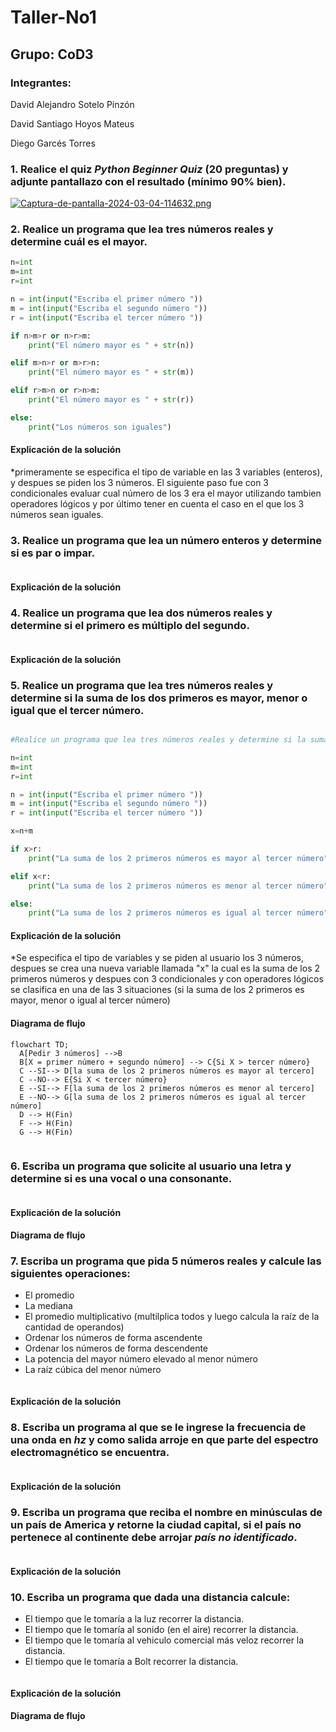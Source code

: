 # Taller-No1

## Grupo: CoD3

### Integrantes:

David Alejandro Sotelo Pinzón

David Santiago Hoyos Mateus

Diego Garcés Torres

### 1. Realice el quiz *Python Beginner Quiz* (20 preguntas) y adjunte pantallazo con el resultado (mínimo 90% bien).

[![Captura-de-pantalla-2024-03-04-114632.png](https://i.postimg.cc/yNCSjz06/Captura-de-pantalla-2024-03-04-114632.png)](https://postimg.cc/9D1MXKxs)

### 2. Realice un programa que lea tres números reales y determine cuál es el mayor.

```python
n=int
m=int
r=int

n = int(input("Escriba el primer número "))
m = int(input("Escriba el segundo número "))
r = int(input("Escriba el tercer número "))

if n>m>r or n>r>m:
    print("El número mayor es " + str(n))

elif m>n>r or m>r>n:
    print("El número mayor es " + str(m))

elif r>m>n or r>n>m:
    print("El número mayor es " + str(r))

else:
    print("Los números son iguales")
```
#### Explicación de la solución

*primeramente se especifica el tipo de variable en las 3 variables (enteros), y despues se piden los 3 números. El siguiente paso fue con 3 condicionales evaluar cual número de los 3 era el mayor utilizando tambien 
operadores lógicos y por último tener en cuenta el caso en el que los 3 números sean iguales.

### 3. Realice un programa que lea un número enteros y determine si es par o impar.

```python

```

#### Explicación de la solución

### 4. Realice un programa que lea dos números reales y determine si el primero es múltiplo del segundo.

```python

```

#### Explicación de la solución

### 5. Realice un programa que lea tres números reales y determine si la suma de los dos primeros es mayor, menor o igual que el tercer número.

```python

#Realice un programa que lea tres números reales y determine si la suma de los dos primeros es mayor, menor o igual que el tercer número

n=int
m=int
r=int

n = int(input("Escriba el primer número "))
m = int(input("Escriba el segundo número "))
r = int(input("Escriba el tercer número "))

x=n+m

if x>r:
    print("La suma de los 2 primeros números es mayor al tercer número")

elif x<r:
    print("La suma de los 2 primeros números es menor al tercer número")

else:
    print("La suma de los 2 primeros números es igual al tercer número")
```
#### Explicación de la solución

*Se especifica el tipo de variables y se piden al usuario los 3 números, despues se crea una nueva variable llamada "x" la cual es la suma de los 2 primeros números y despues con 3 condicionales y con operadores lógicos se clasifica en una de las 3 situaciones (si la suma de los 2 primeros es mayor, menor o igual al tercer número)

#### Diagrama de flujo

```mermaid
flowchart TD;
  A[Pedir 3 números] -->B
  B[X = primer número + segundo número] --> C{Si X > tercer número}
  C --SI--> D[la suma de los 2 primeros números es mayor al tercero]
  C --NO--> E{Si X < tercer número}
  E --SI--> F[la suma de los 2 primeros números es menor al tercero]
  E --NO--> G[la suma de los 2 primeros números es igual al tercer número]
  D --> H(Fin)
  F --> H(Fin)
  G --> H(Fin)


```

### 6. Escriba un programa que solicite al usuario una letra y determine si es una vocal o una consonante.

```python

```

#### Explicación de la solución

#### Diagrama de flujo

### 7. Escriba un programa que pida 5 números reales y calcule las siguientes operaciones:
  + El promedio
  + La mediana 
  + El promedio multiplicativo (multilplica todos y luego calcula la raíz de la cantidad de operandos)
  + Ordenar los números de forma ascendente
  + Ordenar los números de forma descendente
  + La potencia del mayor número elevado al menor número
  + La raíz cúbica del menor número

```python

```

#### Explicación de la solución

### 8. Escriba un programa al que se le ingrese la frecuencia de una onda en *hz* y como salida arroje en que parte del espectro electromagnético se encuentra.

```python

```

#### Explicación de la solución

### 9. Escriba un programa que reciba el nombre en minúsculas de un país de **America** y retorne la ciudad capital, si el país no pertenece al continente debe arrojar *país no identificado*.

```python

```

#### Explicación de la solución

### 10. Escriba un programa que dada una distancia calcule:
+ El tiempo que le tomaría a la luz recorrer la distancia.
+ El tiempo que le tomaría al sonido (en el aire) recorrer la distancia.
+ El tiempo que le tomaría al vehiculo comercial más veloz recorrer la distancia.
+ El tiempo que le tomaría a Bolt recorrer la distancia.

```python

```

#### Explicación de la solución


#### Diagrama de flujo
